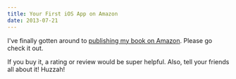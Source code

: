 ```yaml
---
title: Your First iOS App on Amazon
date: 2013-07-21
---
```


I've finally gotten around to [publishing my book on Amazon](http://www.amazon.com/gp/product/B00E25SF4M/ref=as_li_ss_tl?ie=UTF8&camp=1789&creative=390957&creativeASIN=B00E25SF4M&linkCode=as2&tag=ashfur-20). Please go check it out.

If you buy it, a rating or review would be super helpful. Also, tell your friends all about it! Huzzah!
